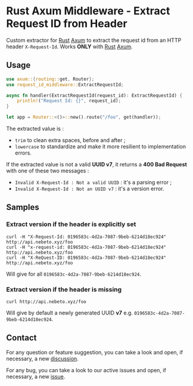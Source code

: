 # Rust Axum Middleware - Extract Request ID from Header

Custom extractor for [Rust](https://www.rust-lang.org/) [Axum](https://docs.rs/axum/latest/axum/) to extract the request id from an HTTP header `X-Request-Id`.
Works **ONLY** with [Rust](https://www.rust-lang.org/) [Axum](https://docs.rs/axum/latest/axum/).

## Usage

```rust
use axum::{routing::get, Router};
use request_id_middleware::ExtractRequestId;

async fn handler(ExtractRequestId(request_id): ExtractRequestId) {
    println!("Request Id: {}", request_id);
}

let app = Router::<()>::new().route("/foo", get(handler));

```

The extracted value is :

- `trim` to clean extra spaces, before and after ;
- `lowercase` to standardize and make it more resilient to implementation errors.

If the extracted value is not a valid **UUID v7**, it returns a **400 Bad Request** with one of these two messages :

- `Invalid X-Request-Id : Not a valid UUID` : it's a parsing error ;
- `Invalid X-Request-Id : Not an UUID v7` : it's a version error.

## Samples

### Extract version if the header is explicitly set

```shell
curl -H "X-Request-Id: 0196583c-4d2a-7087-9beb-6214d18ec924" http://api.nebeto.xyz/foo
curl -H "x-request-id: 0196583c-4d2a-7087-9beb-6214d18ec924" http://api.nebeto.xyz/foo
curl -H "X-ReQuest-ID: 0196583c-4d2a-7087-9beb-6214d18ec924" http://api.nebeto.xyz/foo
```

Will give for all `0196583c-4d2a-7087-9beb-6214d18ec924`.

### Extract version if the header is missing

```shell
curl http://api.nebeto.xyz/foo
```

Will give by default a newly generated UUID **v7** e.g. `0196583c-4d2a-7087-9beb-6214d18ec924`.

## Contact

For any question or feature suggestion, you can take a look and open, if necessary, a new [discussion](https://github.com/nebetoxyz/rust-request-id-middleware--lib/discussions).

For any bug, you can take a look to our active issues and open, if necessary, a new [issue](https://github.com/nebetoxyz/rust-request-id-middleware--lib/issues).
